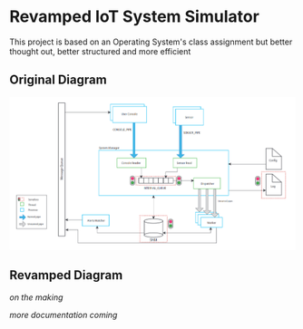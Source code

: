 # Revamped IoT System Simulator
This project is based on an Operating System's class assignment but better thought out, better structured and more efficient

## Original Diagram
![Original Iot Sim Diagram](assets/original-diagram.png)

## Revamped Diagram
*on the making*

*more documentation coming*